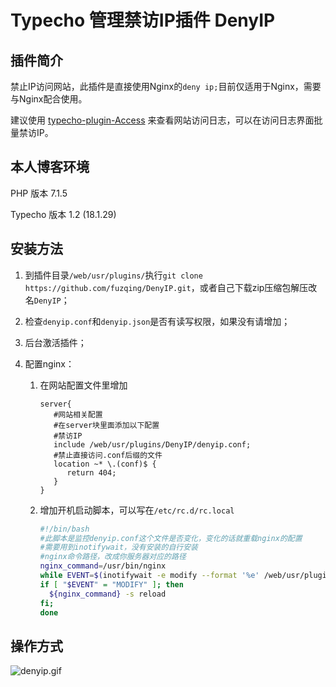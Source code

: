# Typecho 管理禁访IP插件 DenyIP

## 插件简介

禁止IP访问网站，此插件是直接使用Nginx的`deny ip;`目前仅适用于Nginx，需要与Nginx配合使用。

建议使用 [typecho-plugin-Access](https://github.com/kokororin/typecho-plugin-Access) 来查看网站访问日志，可以在访问日志界面批量禁访IP。

## 本人博客环境

PHP 版本 7.1.5

Typecho 版本 1.2 (18.1.29)

## 安装方法

1. 到插件目录`/web/usr/plugins/`执行`git clone https://github.com/fuzqing/DenyIP.git`，或者自己下载zip压缩包解压改名`DenyIP`；

2. 检查`denyip.conf`和`denyip.json`是否有读写权限，如果没有请增加；

3. 后台激活插件；

4. 配置nginx：

   1. 在网站配置文件里增加

      ````nginx
      server{
         #网站相关配置
         #在server块里面添加以下配置
         #禁访IP
         include /web/usr/plugins/DenyIP/denyip.conf;
         #禁止直接访问.conf后缀的文件
         location ~* \.(conf)$ {  
            return 404;
         }
      }
      ````

   2. 增加开机启动脚本，可以写在`/etc/rc.d/rc.local`

      ````bash
      #!/bin/bash
      #此脚本是监控denyip.conf这个文件是否变化，变化的话就重载nginx的配置
      #需要用到inotifywait，没有安装的自行安装
      #nginx命令路径，改成你服务器对应的路径
      nginx_command=/usr/bin/nginx
      while EVENT=$(inotifywait -e modify --format '%e' /web/usr/plugins/DenyIP/denyip.conf);do
      if [ "$EVENT" = "MODIFY" ]; then
      	${nginx_command} -s reload
      fi;
      done
      ````

## 操作方式

![denyip.gif](https://huangweitong.com/usr/uploads/2019/01/3146303440.gif)
